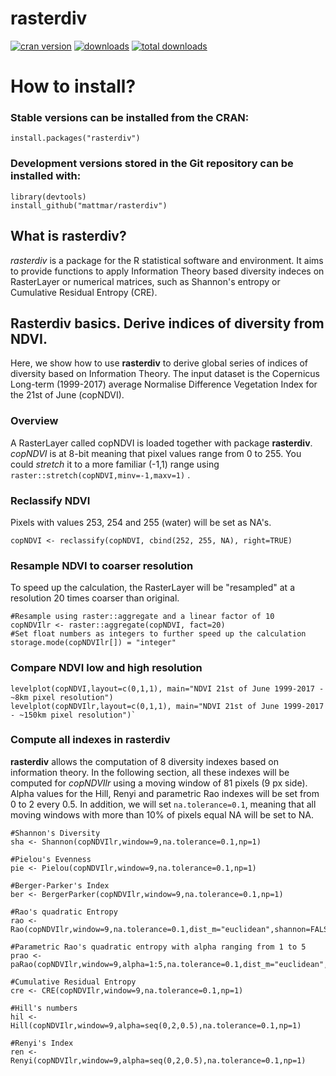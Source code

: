 # rasterdiv

[![cran version](http://www.r-pkg.org/badges/version/rasterdiv)](https://cran.r-project.org/package=rasterdiv)
[![downloads](http://cranlogs.r-pkg.org/badges/rasterdiv)](http://cranlogs.r-pkg.org/badges/rasterdiv)
[![total downloads](http://cranlogs.r-pkg.org/badges/grand-total/rasterdiv)](http://cranlogs.r-pkg.org/badges/grand-total/rasterdiv)

# How to install?

### Stable versions can be installed from the CRAN:

```{r}
install.packages("rasterdiv")
```

### Development versions stored in the Git repository can be installed with:

```{r}
library(devtools)
install_github("mattmar/rasterdiv")
```

## What is rasterdiv?

*rasterdiv* is a package for the R statistical software and environment. It aims to provide functions to apply Information Theory based diversity indeces on RasterLayer or numerical matrices, such as Shannon's entropy or Cumulative Residual Entropy (CRE).

## Rasterdiv basics. Derive indices of diversity from NDVI.
Here, we show how to use **rasterdiv** to derive global series of indices of diversity based on Information Theory. The input dataset is the Copernicus Long-term (1999-2017) average Normalise Difference Vegetation Index for the 21st of June (copNDVI).

### Overview
A RasterLayer called copNDVI is loaded together with package **rasterdiv**. *copNDVI* is at 8-bit meaning that pixel values range from 0 to 255. You could *stretch* it to a more familiar (-1,1) range using `raster::stretch(copNDVI,minv=-1,maxv=1)` .  

### Reclassify NDVI 
Pixels with values 253, 254 and 255 (water) will be set as NA's.

```{r}
copNDVI <- reclassify(copNDVI, cbind(252, 255, NA), right=TRUE)
```

### Resample NDVI to coarser resolution 
To speed up the calculation, the RasterLayer will be "resampled" at a resolution 20 times coarser than original.

```{r}
#Resample using raster::aggregate and a linear factor of 10
copNDVIlr <- raster::aggregate(copNDVI, fact=20)
#Set float numbers as integers to further speed up the calculation
storage.mode(copNDVIlr[]) = "integer"
```

### Compare NDVI low and high resolution
```{r fig01}
levelplot(copNDVI,layout=c(0,1,1), main="NDVI 21st of June 1999-2017 - ~8km pixel resolution")
levelplot(copNDVIlr,layout=c(0,1,1), main="NDVI 21st of June 1999-2017 - ~150km pixel resolution")`
```

### Compute all indexes in rasterdiv
**rasterdiv** allows the computation of 8 diversity indexes based on information theory. In the following section, all these indexes will be computed for *copNDVIlr* using a moving window of 81 pixels (9 px side). Alpha values for the Hill, Renyi and parametric Rao indexes will be set from 0 to 2 every 0.5. In addition, we will set `na.tolerance=0.1`, meaning that all moving windows with more than 10% of pixels equal NA will be set to NA.

```{r echo = T, results = 'hide', warning=FALSE, message=FALSE}
#Shannon's Diversity
sha <- Shannon(copNDVIlr,window=9,na.tolerance=0.1,np=1)

#Pielou's Evenness
pie <- Pielou(copNDVIlr,window=9,na.tolerance=0.1,np=1)

#Berger-Parker's Index
ber <- BergerParker(copNDVIlr,window=9,na.tolerance=0.1,np=1)

#Rao's quadratic Entropy
rao <- Rao(copNDVIlr,window=9,na.tolerance=0.1,dist_m="euclidean",shannon=FALSE,np=1)

#Parametric Rao's quadratic entropy with alpha ranging from 1 to 5
prao <- paRao(copNDVIlr,window=9,alpha=1:5,na.tolerance=0.1,dist_m="euclidean",np=1)

#Cumulative Residual Entropy
cre <- CRE(copNDVIlr,window=9,na.tolerance=0.1,np=1)

#Hill's numbers
hil <- Hill(copNDVIlr,window=9,alpha=seq(0,2,0.5),na.tolerance=0.1,np=1)

#Renyi's Index
ren <- Renyi(copNDVIlr,window=9,alpha=seq(0,2,0.5),na.tolerance=0.1,np=1)
```